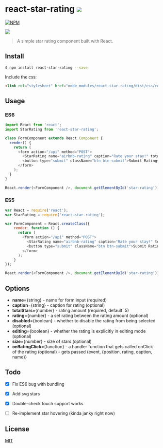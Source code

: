 # react-star-rating ![](https://david-dm.org/cameronjroe/react-star-rating.svg)

[![NPM](https://nodei.co/npm/react-star-rating.png?compact=true)](https://nodei.co/npm/react-star-rating/)

<!-- [![Build Status](https://travis-ci.org/)](https://travis-ci.org/) -->
![](src/assets/star-rating.png)

> A simple star rating component built with React.

## Install

```sh
$ npm install react-star-rating --save
```

Include the css:

```html
<link rel="stylesheet" href="node_modules/react-star-rating/dist/css/react-star-rating.min.css">
```

## Usage

### ES6
```js
import React from 'react';
import StarRating from 'react-star-rating';

class FormComponent extends React.Component {
  render() {
    return (
      <form action="/api" method="POST">
        <StarRating name="airbnb-rating" caption="Rate your stay!" totalStars={5} />
        <button type="submit" className="btn btn-submit">Submit Rating</button>
      </form>
    );
  }
}

React.render(<FormComponent />, document.getElementById('star-rating'));
```

### ES5
```js
var React = require('react');
var StarRating = require('react-star-rating');

var FormComponent = React.createClass({
    render: function () {
      return (
        <form action="/api" method="POST">
          <StarRating name="airbnb-rating" caption="Rate your stay!" totalStars={5} />
          <button type="submit" className="btn btn-submit">Submit Rating</button>
        </form>
      );
    }
});

React.render(<FormComponent />, document.getElementById('star-rating'));
```

## Options
  - **name**={string} - name for form input (required)
  - **caption**={string} - caption for rating (optional)
  - **totalStars**={number} - rating amount (required, default: 5)
  - **rating**={number} - a set rating between the rating amount (optional)
  - **disabled**={boolean} - whether to disable the rating from being selected (optional)
  - **editing**={boolean} - whether the rating is explicitly in editing mode (optional)
  - **size**={number} - size of stars (optional)
  - **onRatingClick**={function} - a handler function that gets called onClick of the rating (optional) - gets passed (event, {position, rating, caption, name})

## Todo

- [x] Fix ES6 bug with bundling
- [x] Add svg stars
- [x] Double-check touch support works
- [ ] Re-implement star hovering (kinda janky right now)


## License

[MIT](https://github.com/cameronjroe/react-star-rating/blob/master/LICENSE)